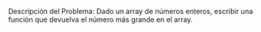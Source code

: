 Descripción del Problema:
Dado un array de números enteros, escribir una función que devuelva el número más grande en el array.



